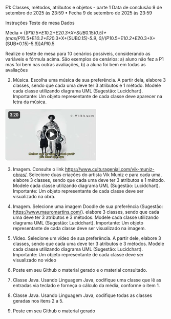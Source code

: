E1: Classes, métodos, atributos e objetos - parte 1
Data de conclusão 9 de setembro de 2025 às 23:59
•
Fecha 9 de setembro de 2025 às 23:59

Instruções
  Teste de mesa
Dados

Média = ((P1*0.5+E1*0.2+E2*0.3+X+SUB*0.15)*0.5)+(max(P1*0.5+E1*0.2+E2*0.3+X+(SUB*0.15)-5.9, 0)/(P1*0.5+E1*0.2+E2*0.3+X+(SUB*0.15)-5.9))*API*0.5

Realize o teste de mesa para 10 cenários possíveis, considerando as variáveis e fórmula acima.
São exemplos de cenários: 
     a) aluno não fez a P1 mas foi bem nas outras avaliações, 
     b) a aluna foi bem em todas as avaliações

2. Música. Escolha uma música de sua preferência. A partir dela, elabore 3 classes, sendo que cada uma deve ter 3 atributos e 1 método. Modele cada classe utilizando diagrama UML (Sugestão: Lucidchart). Importante: Um objeto representante de cada classe deve aparecer na letra da música.
<img src="https://github.com/MrMatheTrue/Linguagem-Programa-o---Adriana/blob/main/imgg/musica%20wifi.png">

3. Imagem. Consulte o link https://www.culturagenial.com/vik-muniz-obras/. Selecione duas criações do artista Vik Muniz e para cada uma, elabore 3 classes, sendo que cada uma deve ter 3 atributos e 1 método. Modele cada classe utilizando diagrama UML (Sugestão: Lucidchart). Importante: Um objeto representante de cada classe deve ser visualizado na obra.

4. Imagem. Selecione uma imagem Doodle de sua preferência (Sugestão: https://www.mauromartins.com/). elabore 3 classes, sendo que cada uma deve ter 3 atributos e 3 métodos. Modele cada classe utilizando diagrama UML (Sugestão: Lucidchart). Importante: Um objeto representante de cada classe deve ser visualizado na imagem.
 

5. Vídeo. Selecione um vídeo de sua preferência. A partir dele,  elabore  3 classes, sendo que cada uma deve ter 3 atributos e 3 métodos. Modele cada classe utilizando diagrama UML (Sugestão: Lucidchart). Importante: Um objeto representante de cada classe deve ser visualizado no vídeo

 6. Poste em seu Github o material gerado e o material consultado.

7. Classe Java. Usando Linguagem Java, codifique uma classe que lê as entradas via teclado e forneça o cálculo da média, conforme o item 1.

8. Classe Java. Usando Linguagem Java, codifique todas as classes geradas nos itens 2 a 5. 

9. Poste em seu Github o material gerado
